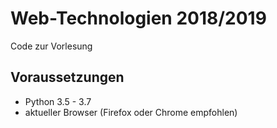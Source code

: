 # Web-Technologien 2018/2019

Code zur Vorlesung

## Voraussetzungen
- Python 3.5 - 3.7
- aktueller Browser (Firefox oder Chrome empfohlen)

